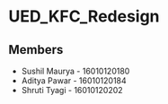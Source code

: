 # UED_KFC_Redesign

## Members

- Sushil Maurya - 16010120180
- Aditya Pawar - 16010120184
- Shruti Tyagi - 16010120202

